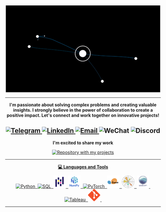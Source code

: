 
<p align="center">
  <img src="https://github.com/dkalenov/dkalenov/raw/main/assets/github.gif" alt="Hi👋 I'm Dmitrii, a data scientist" >
</p>

---

<p align="center"><strong>I'm passionate about solving complex problems and creating valuable insights. I strongly believe in the power of collaboration to create a positive impact. Let's connect and work together on innovative projects!</strong></p>


<h2 align='center'> <a href="https://t.me/KDR_98" class="badge">
    <img src="https://img.shields.io/badge/-@KDR__98-2CA5E0?style=flat&logo=Telegram&amp;logoColor=white" alt="Telegram" height="22">
  </a>
  <a href="https://www.linkedin.com/in/dmitrii-kalenov" class="badge">
    <img src="https://img.shields.io/badge/-dmitrii--kalenov-0077B5?style=flat&logo=LinkedIn&amp;logoColor=white" alt="LinkedIn" height="22">
  </a>
  <a href="mailto:drkalenov@gmail.com" class="badge">
    <img src="https://img.shields.io/badge/-drkalenov@gmail.com-D14836?style=flat&logo=Gmail&amp;logoColor=white" alt="Email" height="22">
  </a>
  <span class="badge">
    <img src="https://img.shields.io/badge/-kalyonovdr-7BB32E?style=flat&logo=WeChat&amp;logoColor=white" alt="WeChat" height="22">
  </span>
  <span class="badge">
    <img src="https://img.shields.io/badge/-dmitrykalyonov-7289DA?style=flat&logo=Discord&amp;logoColor=white" alt="Discord" height="22">
  </span></h2> 


<p align="center"><strong>I'm excited to share my work</strong></p>
<p align='center'> 
  <a href="https://github.com/dkalenov/MyProjects/blob/main/README.md">
  <img src="https://img.shields.io/badge/-MyProjects-black?style=flat&logo=github&labelColor=black" alt="Repository with my projects"  height="25"> 
</p>

---
<p align="center"><strong>💻 Languages and Tools</strong></p>

<p align="center">
  <img src="https://cdn-icons-png.flaticon.com/128/5968/5968350.png" title="Python" alt="Python" width="40" height="40"/>&nbsp
  <img src="https://cdn-icons-png.flaticon.com/128/5815/5815809.png" title="SQL" alt="SQL" width="40" height="40"/>&nbsp
  <img src="https://github.com/dkalenov/dkalenov/raw/main/assets/Pandas_logo.png" title="Pandas" alt="Pandas" width="40" height="40"/>&nbsp
  <img src="https://github.com/dkalenov/dkalenov/raw/main/assets/numpy_logo.png" title="NumPy" alt="NumPy" width="40" height="40"/>&nbsp
  <img src="https://profilinator.rishav.dev/skills-assets/pytorch-icon.svg" title="PyTorch" alt="PyTorch" width="40" height="40"/>&nbsp
  <img src="https://github.com/dkalenov/dkalenov/raw/main/assets/Scikit-learn_logo.png" title="Scikit-learn" alt="Scikit-learn" width="40" height="40"/>&nbsp
  <img src="https://github.com/dkalenov/dkalenov/raw/main/assets/matplotlib_logo.svg.png" title="Matplotlib" alt="Matplotlib" width="40" height="40"/>&nbsp
  <img src="https://github.com/dkalenov/dkalenov/raw/main/assets/Seaborn_logo.png" title="Seaborn" alt="Seaborn" width="40" height="40"/>&nbsp
  <img src="https://profilinator.rishav.dev/skills-assets/tableau.svg" title="Tableau" alt="Tableau" width="40" height="40"/>&nbsp
  <img src="https://github.com/devicons/devicon/blob/master/icons/git/git-original.svg" title="Git" alt="git" width="40" height="40"/>&nbsp
</p>

---

<!--
**dkalenov/dkalenov** is a ✨ _special_ ✨ repository because its `README.md` (this file) appears on your GitHub profile.

Here are some ideas to get you started:

- 🔭 I’m currently working on ...
- 🌱 I’m currently learning ...
- 👯 I’m looking to collaborate on ...
- 🤔 I’m looking for help with ...
- 💬 Ask me about ...
- 📫 How to reach me: ...
- 😄 Pronouns: ...
- ⚡ Fun fact: ...
-->
